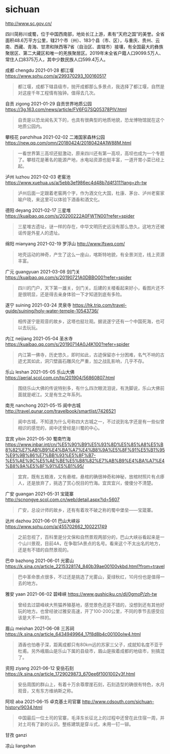 # sichuan

http://www.sc.gov.cn/

四川简称川或蜀，位于中国西南部，地处长江上游，素有“天府之国”的美誉。全省面积48.6万平方公里，辖21个市（州）、183个县（市、区），与重庆、贵州、云南、西藏、青海、甘肃和陕西等7省（自治区、直辖市）接壤，有全国最大的彝族聚居区、第二大藏区和唯一的羌族聚居区。2019年末全省户籍人口9099.5万人、常住人口8375万人，其中少数民族人口599.4万人。

成都 chengdu 2021-01-28 都江堰 https://www.sohu.com/a/299370293_100160517

> 都江堰，成都下辖县级市，抛开成都那么多景点，我选择了都江堰，自然是对这座千年工程情有独钟。值得去几次。

自贡 zigong 2021-01-29 自贡世界地质公园 https://3g.163.com/news/article/FV6FG7SQ05378PIV.html

> 自贡是以恐龙闻名天下的，也具有很典型的地质地貌，恐龙博物馆就在这个地质公园内。

攀枝花 panzhihua 2021-02-02 二滩国家森林公园 https://new.qq.com/omn/20180424/20180424A1W88M.html

> 一看世界第三高坝还挺激动，原来四川还有第一高坝，高坝也成为一个专题了。攀枝花是著名的能源产地，水电站资源也挺丰富，一道开胃小菜已经上起。

泸州 luzhou 2021-02-03 老窖池 https://www.xuehua.us/a/5ebb3ef986ec4d48b7d4f311?lang=zh-tw

> 泸州后面一定跟着老窖两个字，作为酒文化大国，杜康、茅台、泸州老窖家喻户晓，来这里可以体验下酒香和酒文化。

德阳 deyang 2021-02-17 三星堆 https://kuaibao.qq.com/s/20200222A0FWTN00?refer=spider

> 三星堆古遗址，谜一样的存在，中华文明历史远没有那么悠久。这地方还被谣传是外星人的遗址。

绵阳 mianyang 2021-02-19 罗浮山 http://www.lfswq.com/

> 地壳运动的神奇，产生了这么一座山，喀斯特地貌，有全景浏览，线上资源丰富。

广元 guangyuan 2021-03-08 剑门关 https://kuaibao.qq.com/s/20190721A0DBBO00?refer=spider

> 四川的门户，天下第一雄关，剑门关。后建的关楼看起来好小，看图片还不是很明显，还是得去亲身体验一下才知道到底有多险。

遂宁 suining 2021-03-24 灵泉寺 https://hk.trip.com/travel-guide/suining/holy-water-temple-10543736/

> 相传遂宁是观音的故乡，这塔也挺壮观。据说遂宁还有一个中国死海，也可以去玩玩。

内江 neijiang 2021-05-04 圣水寺 https://kuaibao.qq.com/s/20190714A0J4K100?refer=spider

> 内江第一佛寺，历史悠久，即时如此，古迹保留亦十分困难，名气不响的古迹尤其如此，洞穴壁画石雕风化严重，加之战乱影响，几乎不存。

乐山 leshan 2021-05-05 乐山大佛 https://aerial.scol.com.cn/tp/201904/56860807.html

> 围绕乐山大佛的传说特别多，有什么四次眼流泪说，有洗脚说，乐山大佛前面就是岷江。又是有生之年系列。

南充 nanchong 2021-05-15 阆中古城 http://travel.qunar.com/travelbook/smartlist/7426521

> 阆中古城，不知道为什么号称四大古城之一，不过说到名字还是有一些似曾相识的感觉的，阆中还曾经是川蜀的中心。

宜宾 yibin 2021-05-30 蜀南竹海 https://www.inbar.int/cn/%E5%90%B9%E5%93%8D%E5%85%A8%E5%B8%82%E7%AB%B9%E4%BA%A7%E4%B8%9A%E5%8F%91%E5%B1%95%E9%9B%86%E7%BB%93%E5%8F%B7-%E5%AE%9C%E5%AE%BE%E5%B8%82%E7%AB%B9%E4%BA%A7%E4%B8%9A%E5%8F%91%E5%B1%95/

> 宜宾，既有五粮液，又有悬棺，悬棺的确很神奇和神秘，放棺材照片有点瘆人，还是放弃了，挑选了赏心悦目的竹海。宜宾宜兴，傻傻分不清楚。

广安 guangan 2021-05-31 宝箴寨 http://scnongye.scol.com.cn/web/detail.aspx?id=5607

> 广安，总设计师的故乡，还有有着攻不破之称的蜀中堡垒——宝箴寨。

达州 dazhou 2021-06-01 巴山大峡谷 https://www.sohu.com/a/455702662_100221749

> 之前忽视了，百科里是分文保和自然景观两部分的，巴山大峡谷看起来是一个山川景观，目前4A，在争取5A景点的名号。看来这个不太出名的地方，还是有不错的自然景观的。

巴中 bazhong 2021-06-01 光雾山 https://k.sina.cn/article_2215328174_840b39ae00100vkbd.html?from=travel

> 巴中革命景点很多，不过还是挑选了光雾山，夏绿秋红，10月份也是值得一去的地方。

雅安 yaan 2021-06-02 碧峰峡 https://www.gushiciku.cn/dl/0gmoP/zh-tw

> 曾经去过碧峰峡大熊猫养殖基地，感觉景色还是不错的，没想到还有其他好玩的地方。也曾经驶过雅安高速，开了100-200公里，不同的季节去感受应该是大不一样的。

眉山 meishan 2021-06-08 三苏祠 https://k.sina.cn/article_6434949964_17f8d8b4c00100olw4.html

> 酒香也怕巷子深，距离成都只有80km远的苏家三父子，成就知名度不亚于杜甫。另外峨眉山是乐山下属的县级市，眉山是挨着成都的地级市，别搞混了。

资阳 ziyang 2021-06-12 安岳石刻 https://k.sina.cn/article_1729029873_670ee6f1001002y3f.html

> 安岳周围的群山上，有着十万余尊摩崖石刻，石刻造型的确很有特色，水月观音，又有东方维纳斯之称。

阿坝 aba 2021-06-15 卓克基土司官寨 http://www.cdsouth.com/sichuan-history/9034.html

> 中国最后一位土司的官寨，毛泽东长征北上的过程中还曾在此住宿一周，并对土司有了新的认识。整栋建筑是穿斗式，未用一钉一铆。

甘孜 ganzi

凉山 liangshan
